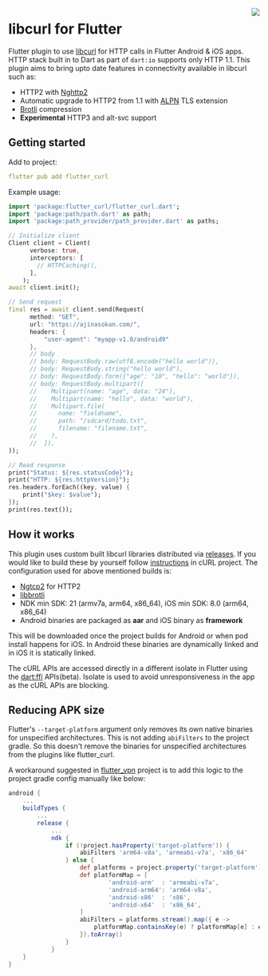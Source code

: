 <a href="https://zerodha.tech"><img src="https://zerodha.tech/static/images/github-badge.svg" align="right" /></a>

# libcurl for Flutter

Flutter plugin to use [libcurl](https://curl.se/libcurl/) for HTTP calls in Flutter Android & iOS apps. HTTP stack built in to Dart as part of `dart:io` supports only HTTP 1.1. This plugin aims to bring upto date features in connectivity available in libcurl such as:

* HTTP2 with [Nghttp2](https://nghttp2.org)
* Automatic upgrade to HTTP2 from 1.1 with [ALPN](https://www.keycdn.com/support/alpn) TLS extension
* [Brotli](https://github.com/google/brotli) compression
* **Experimental** HTTP3 and alt-svc support

## Getting started

Add to project:

```yaml
flutter pub add flutter_curl
```

Example usage:

```dart
import 'package:flutter_curl/flutter_curl.dart';
import 'package:path/path.dart' as path;
import 'package:path_provider/path_provider.dart' as paths;

// Initialize client
Client client = Client(
      verbose: true,
      interceptors: [
        // HTTPCaching(),
      ],
    );
await client.init();

// Send request
final res = await client.send(Request(
      method: "GET",
      url: "https://ajinasokan.com/",
      headers: {
          "user-agent": "myapp-v1.0/android9"
      },
      // body
      // body: RequestBody.raw(utf8.encode("hello world")),
      // body: RequestBody.string("hello world"),
      // body: RequestBody.form({"age": "10", "hello": "world"}),
      // body: RequestBody.multipart([
      //    Multipart(name: "age", data: "24"),
      //    Multipart(name: "hello", data: "world"),
      //    Multipart.file(
      //      name: "fieldname",
      //      path: "/sdcard/todo.txt",
      //      filename: "filename.txt",
      //    ),
      //  ]),
));

// Read response
print("Status: ${res.statusCode}");
print("HTTP: ${res.httpVersion}");
res.headers.forEach((key, value) {
    print("$key: $value");
});
print(res.text());
```

## How it works

This plugin uses custom built libcurl libraries distributed via [releases](https://github.com/ajinasokan/flutter_curl/releases). If you would like to build these by yourself follow [instructions](https://github.com/curl/curl/blob/master/docs/HTTP3.md) in cURL project. The configuration used for above mentioned builds is:

* [Ngtcp2](https://github.com/ngtcp2/ngtcp2) for HTTP2
* [libbrotli](https://github.com/bagder/libbrotli)
* NDK min SDK: 21 (armv7a, arm64, x86_64), iOS min SDK: 8.0 (arm64, x86_64)
* Android binaries are packaged as **aar** and iOS binary as **framework**

This will be downloaded once the project builds for Android or when pod install happens for iOS. In Android these binaries are dynamically linked and in iOS it is statically linked.

The cURL APIs are accessed directly in a different isolate in Flutter using the [dart:ffi](https://dart.dev/guides/libraries/c-interop) APIs(beta). Isolate is used to avoid unresponsiveness in the app as the cURL APIs are blocking.

## Reducing APK size

Flutter's `--target-platform` argument only removes its own native binaries for unspecified architectures. This is not adding `abiFilters` to the project gradle. So this doesn't remove the binaries for unspecified architectures from the plugins like flutter_curl. 

A workaround suggested in [flutter_vpn](https://pub.dev/packages/flutter_vpn) project is to add this logic to the project gradle config manually like below:

```groovy
android {
    ...
    buildTypes {
        ...
        release {
            ...
            ndk {
                if (!project.hasProperty('target-platform')) {
                    abiFilters 'arm64-v8a', 'armeabi-v7a', 'x86_64'
                } else {
                    def platforms = project.property('target-platform').split(',')
                    def platformMap = [
                            'android-arm'  : 'armeabi-v7a',
                            'android-arm64': 'arm64-v8a',
                            'android-x86'  : 'x86',
                            'android-x64'  : 'x86_64',
                    ]
                    abiFilters = platforms.stream().map({ e ->
                        platformMap.containsKey(e) ? platformMap[e] : e
                    }).toArray()
                }
            }
    }
}
```
